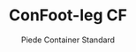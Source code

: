 ---
title: "ConFoot-leg CF"
subtitle: "Piede Container Standard"
mainImage: "/images/products/confoot-leg-cf-main.jpg"
gallery:
  - "/images/products/confoot-leg-cf-1.jpg"
  - "/images/products/confoot-leg-cf-2.jpg"
  - "/images/products/confoot-leg-cf-3.jpg"
shortDescription: "ConFoot-leg CF è il nostro modello standard di piede per container che riduce il tempo necessario per spostare e scaricare i container, consentendo di lasciare i container in attesa di scarico in modo che gli autisti non debbano attendere."
technicalDescription: "Il modello CF permette di utilizzare i container come spazio di stoccaggio aggiuntivo pur rimanendo pronti per essere movimentati in qualsiasi momento: basta guidare il rimorchio sotto il container e il viaggio continua."
videoID: "C2KwnEb-npU"
specifications:
  - name: "Peso"
    value: "24 kg per piede"
  - name: "Capacità di carico"
    value: "34 tonnellate"
  - name: "Intervallo di regolazione"
    value: "1.043 mm a 1.448 mm"
  - name: "Materiale"
    value: "Acciaio di alta qualità"
price: "3.600 EUR"
priceVAT: "4.356 EUR"
pricingNotes: "Sconti volumetrici disponibili. Contattaci per i dettagli."
buyLink: "/contact"
howToUse: |
  1. Posizionare il piede CF sulla staffa d'angolo del container
  2. Attivare il meccanismo di bloccaggio
  3. Regolare l'altezza, se necessario, entro l'intervallo di 1.043 mm a 1.448 mm
  4. Ripetere per tutti gli angoli necessari
  5. Abbassare il rimorchio e procedere, lasciando il container sui piedini
benefits:
  - title: "Risparmio di Tempo"
    description: "Riduce il tempo necessario per spostare e scaricare i container, poiché questi possono essere lasciati in attesa di scarico"
  - title: "Efficienza per gli Autisti"
    description: "Gli autisti non devono attendere durante lo scarico, liberandoli per altre attività"
  - title: "Spazio di Stoccaggio Aggiuntivo"
    description: "I container possono essere utilizzati come spazio di stoccaggio aggiuntivo quando non sono in transito"
  - title: "Mobilità Immediata"
    description: "I container sono sempre pronti per essere movimentati: basta guidare il rimorchio sotto il container per proseguire il viaggio"
  - title: "Applicazioni Versatili"
    description: "Adatto all'uso generale, per stoccaggio, container cisterna e varie altre industrie"
  - title: "Ottimizzazione dei Costi"
    description: "Ottimizza i costi e il tempo impiegato semplificando le operazioni di trasporto e stoccaggio"
articleContent: |
  ## Che cos'è il ConFoot-leg CF?

  Il ConFoot-leg CF è il modello standard di piede per container progettato per semplificare le operazioni di trasporto, stoccaggio e logistica. Questa soluzione versatile riduce il tempo necessario per spostare e scaricare i container, consentendo di lasciare i container in attesa di scarico, in modo che gli autisti non debbano attendere. Il modello CF trasforma i container da spedizione in unità di stoccaggio flessibili, pronte per essere trasportate quando necessario.

  ## Vantaggi Chiave per il Trasporto e la Logistica

  Il ConFoot-leg CF offre vantaggi operativi significativi per le aziende coinvolte nel trasporto e nella logistica dei container. Consentendo di lasciare i container sui piedini in attesa di scarico, è possibile ottimizzare il tempo degli autisti e l'utilizzo della flotta. Gli autisti possono depositare i container e proseguire immediatamente verso il prossimo incarico, eliminando lunghi periodi di attesa durante le operazioni di carico e scarico.

  Inoltre, i container dotati di piedini CF possono fungere da prezioso spazio di stoccaggio aggiuntivo quando non sono in transito. Rimangono pronti per essere movimentati in qualsiasi momento: basta guidare un rimorchio sotto il container e il viaggio continua. Questa versatilità rende il CF una soluzione ideale per le aziende che cercano di aumentare l'efficienza logistica e la capacità di stoccaggio.

  ## Come Funziona

  Il ConFoot-leg CF si attacca in modo sicuro alle staffe d'angolo del container, fornendo un supporto stabile mentre il container viene posizionato per il carico, lo scarico o lo stoccaggio. I piedini presentano un intervallo di regolazione da 1.043 mm a 1.448 mm, che consente un posizionamento versatile in vari ambienti operativi. Ogni piedino pesa 24 kg, rendendoli gestibili per gli operatori, mentre il sistema garantisce una notevole capacità di carico di 34 tonnellate.

  Il processo di installazione è semplice:
  1. Posizionare i piedini CF sulle staffe d'angolo del container
  2. Attivare il meccanismo di bloccaggio per fissare i piedini
  3. Regolare l'altezza secondo le specifiche necessità
  4. Abbassare il rimorchio e procedere, lasciando il container saldamente supportato dai piedini

  Quando è il momento di movimentare il container, basta guidare il rimorchio nuovamente sotto di esso, fissare il container al rimorchio, rimuovere i piedini e proseguire il viaggio.

  ## Applicazioni del ConFoot-leg CF

  ### Aziende di Trasporto
  Le aziende di trasporto possono beneficiare notevolmente della capacità del CF di ottimizzare l'utilizzo della flotta. Gli autisti possono depositare i container presso le sedi dei clienti e proseguire immediatamente verso il successivo incarico, anziché attendere le operazioni di carico/scarico. Questa efficienza può aumentare sensibilmente la capacità produttiva delle flotte di rimorchi esistenti e ridurre i costi operativi.

  ### Operazioni di Magazzinaggio e Distribuzione
  Per le operazioni di magazzinaggio e distribuzione, il CF offre una flessibilità preziosa nella gestione dei flussi dei container. I container possono essere posizionati in aree di stoccaggio temporaneo su piedini, creando una capacità tampone aggiuntiva durante i periodi di punta. Questo approccio riduce la congestione nei terminal di carico e consente una programmazione più efficiente delle operazioni di carico e scarico.

  ### Stabilimenti di Produzione
  Gli stabilimenti di produzione possono utilizzare i container dotati di CF come spazio aggiuntivo flessibile per materie prime o prodotti finiti. Posizionando i container vicino alle aree produttive, i materiali possono essere facilmente accessibili quando necessario, riducendo i costi di movimentazione e migliorando l'efficienza produttiva.

  ### Attività Commerciali al Dettaglio
  Le attività commerciali al dettaglio possono sfruttare i piedini CF per soluzioni di stoccaggio stagionale, con i container posizionati in punti strategici per supportare la gestione dell'inventario durante i periodi di punta. Questo approccio offre una capacità aggiuntiva economicamente vantaggiosa, senza la necessità di espansioni permanenti degli stabilimenti.

  ## Specifiche Tecniche

  - **Capacità di Carico**: 34 tonnellate
  - **Peso**: 24 kg per piedino
  - **Intervallo di Regolazione**: 1.043 mm a 1.448 mm
  - **Materiale**: Acciaio di alta qualità con finitura resistente
  - **Compatibilità**: Staffe d'angolo standard per container

  Il ConFoot-leg CF rappresenta una soluzione pratica per semplificare le operazioni di trasporto e stoccaggio, offrendo alle aziende un modo per ottimizzare costi e tempi. Consentendo di lasciare i container in attesa di scarico e di utilizzarli come spazio di stoccaggio aggiuntivo, il CF aiuta le aziende a raggiungere una maggiore efficienza e flessibilità nella gestione dei container.
---
